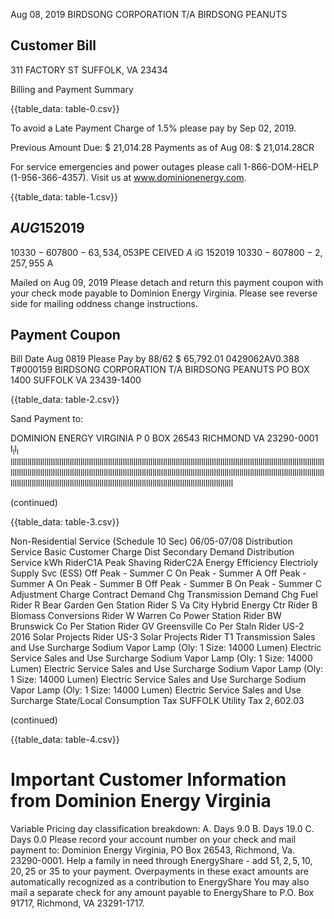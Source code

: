 Aug 08, 2019
BIRDSONG CORPORATION
T/A BIRDSONG PEANUTS

## Customer Bill

311 FACTORY ST
SUFFOLK, VA 23434

Billing and Payment Summary

{{table_data: table-0.csv}}

To avoid a Late Payment Charge of 1.5\% please pay by Sep 02, 2019.

Previous Amount Due: \$ 21,014.28
Payments as of Aug 08: \$ 21,014.28CR

For service emergencies and power outages please call 1-866-DOM-HELP (1-956-366-4357). Visit us at www.dominionenergy.com.

{{table_data: table-1.csv}}

## $AUG 152019$

$10330-607800-63,534,053 \mathrm{PE}$ CEIVED $A$ iG 152019
$10330-607800-2,257,955 \mathrm{~A}$

Mailed on Aug 09, 2019
Please detach and return this payment coupon with your check mode payable to Dominion Energy Virginia. Please see reverse side for mailing oddness change instructions.

## Payment Coupon

Bill Date Aug 0819
Please Pay by 88/62
\$ 65,792.01
$0429062 \mathrm{AV} 0.388 \quad$ T\#000159
BIRDSONG CORPORATION
T/A BIRDSONG PEANUTS
PO BOX 1400
SUFFOLK VA 23439-1400

{{table_data: table-2.csv}}

Sand Payment to:

DOMINION ENERGY VIRGINIA
P 0 BOX 26543
RICHMOND VA 23290-0001
$\mathrm{I}_{\mathrm{l}} \mathrm{l}_{\mathrm{l}}$ lllllllllllllllllllllllllllllllllllllllllllllllllllllllllllllllllllllllllllllllllllllllllllllllllllllllllllllllllllllllllllllllllllllllllllllllllllllllllllllllllllllllllllllllllllllllllllllllllllllllllllllllllllllllllllllllllllllllllllllllllllllllllllllllllllllllllllllllllllllllllllllllllllllllllllllllllllllllllllllllllllllllllllllllllllllllllllllllllllllllllllllllllllllllllllllllllllllllllllllllll

(continued)

{{table_data: table-3.csv}}

Non-Residential Service (Schedule 10 Sec) 06/05-07/08
Distribution Service
Basic Customer Charge
Dist Secondary Demand
Distribution Service kWh
RiderC1A Peak Shaving
RiderC2A Energy Efficiency
Electrioly Supply Svc (ESS)
Off Peak - Summer C
On Peak - Summer A
Off Peak - Summer A
On Peak - Summer B
Off Peak - Summer B
On Peak - Summer C
Adjustment Charge
Contract Demand Chg
Transmission Demand Chg
Fuel
Rider R Bear Garden Gen Station
Rider S Va City Hybrid Energy Ctr
Rider B Biomass Conversions
Rider W Warren Co Power Station
Rider BW Brunswick Co Per Station
Rider GV Greensville Co Per Staln
Rider US-2 2016 Solar Projects
Rider US-3 Solar Projects
Rider T1 Transmission
Sales and Use Surcharge
Sodium Vapor Lamp (Oly: 1 Size: 14000 Lumen)
Electric Service
Sales and Use Surcharge
Sodium Vapor Lamp (Oly: 1 Size: 14000 Lumen)
Electric Service
Sales and Use Surcharge
Sodium Vapor Lamp (Oly: 1 Size: 14000 Lumen)
Electric Service
Sales and Use Surcharge
Sodium Vapor Lamp (Oly: 1 Size: 14000 Lumen)
Electric Service
Sales and Use Surcharge
State/Local Consumption Tax
SUFFOLK Utility Tax
$2,602.03$

(continued)

{{table_data: table-4.csv}}

# Important Customer Information from Dominion Energy Virginia 

Variable Pricing day classification breakdown: A. Days 9.0 B. Days 19.0 C. Days 0.0
Please record your account number on your check and mail payment to: Dominion Energy Virginia, PO Box 26543, Richmond, Va. 23290-0001.
Help a family in need through EnergyShare - add $51,2,5,10,20,25$ or 35 to your payment. Overpayments in these exact amounts are automatically recognized as a contribution to EnergyShare You may also mail a separate check for any amount payable to EnergyShare to P.O. Box 91717, Richmond, VA 23291-1717.
